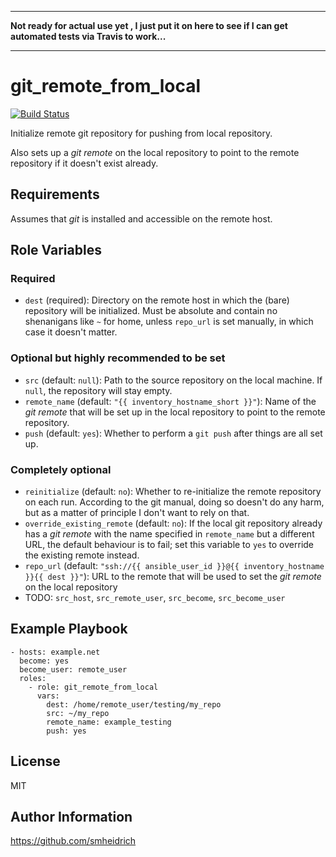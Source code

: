 -----

**Not ready for actual use yet , I just put it on here to see if I can get
automated tests via Travis to work...**

-----

git_remote_from_local
=====================

[![Build Status](https://travis-ci.org/smheidrich/git_remote_from_local.svg?branch=master)](https://travis-ci.org/smheidrich/git_remote_from_local)

Initialize remote git repository for pushing from local repository.

Also sets up a *git remote* on the local repository to point to the remote
repository if it doesn't exist already.

Requirements
------------

Assumes that *git* is installed and accessible on the remote host.

Role Variables
--------------

### Required

- ``dest`` (required): Directory on the remote host in which the (bare)
  repository will be initialized. Must be absolute and contain no shenanigans
  like ``~`` for home, unless ``repo_url`` is set manually, in which case it
  doesn't matter.

### Optional but highly recommended to be set

- ``src`` (default: ``null``): Path to the source repository on the local
  machine. If ``null``, the repository will stay empty.
- ``remote_name`` (default: ``"{{ inventory_hostname_short }}"``): Name
  of the *git remote* that will be set up in the local repository to point to
  the remote repository.
- ``push`` (default: ``yes``): Whether to perform a ``git push`` after things
  are all set up.

### Completely optional

- ``reinitialize`` (default: ``no``): Whether to re-initialize the remote
  repository on each run. According to the git manual, doing so doesn't do any
  harm, but as a matter of principle I don't want to rely on that.
- ``override_existing_remote`` (default: ``no``): If the local git repository
  already has a *git remote* with the name specified in ``remote_name`` but a
  different URL, the default behaviour is to fail; set this variable to ``yes``
  to override the existing remote instead.
- ``repo_url`` (default: ``"ssh://{{ ansible_user_id }}@{{ inventory_hostname
  }}{{ dest }}"``): URL to the remote that will be used to set the *git
  remote* on the local repository
- TODO: ``src_host``, ``src_remote_user``, ``src_become``, ``src_become_user``


Example Playbook
----------------

    - hosts: example.net
      become: yes
      become_user: remote_user
      roles:
        - role: git_remote_from_local
          vars:
            dest: /home/remote_user/testing/my_repo
            src: ~/my_repo
            remote_name: example_testing
            push: yes


License
-------

MIT


Author Information
------------------

https://github.com/smheidrich


